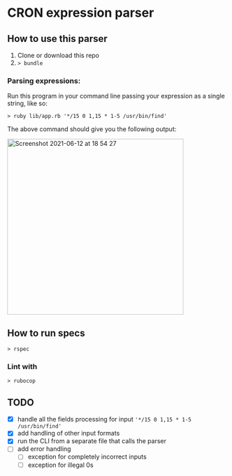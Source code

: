 # CRON expression parser

## How to use this parser

1. Clone or download this repo
2. `> bundle`

### Parsing expressions:

Run this program in your command line passing your expression as a single string, like so:

`> ruby lib/app.rb '*/15 0 1,15 * 1-5 /usr/bin/find'`

The above command should give you the following output:

<img width="403" alt="Screenshot 2021-06-12 at 18 54 27" src="https://user-images.githubusercontent.com/44335120/121785120-d056d900-cbaf-11eb-8b21-ec67db424aad.png">

## How to run specs

`> rspec`

### Lint with

`> rubocop`

## TODO

- [x] handle all the fields processing for input `'*/15 0 1,15 * 1-5 /usr/bin/find'`
- [x] add handling of other input formats
- [x] run the CLI from a separate file that calls the parser
- [ ] add error handling
  - [ ] exception for completely incorrect inputs
  - [ ] exception for illegal 0s

